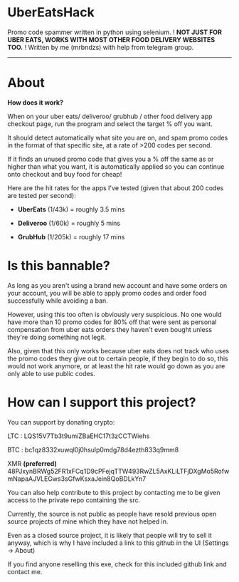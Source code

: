 # UberEatsHack
Promo code spammer written in python using selenium.
! **NOT JUST FOR UBER EATS, WORKS WITH MOST OTHER FOOD DELIVERY WEBSITES TOO.** !
Written by me (mrbndzs) with help from telegram group.

---------------------------------------------------
# About

**How does it work?**

When on your uber eats/ deliveroo/ grubhub / other food delivery app checkout page, run the program and select the target % off you want. 

It should detect automatically what site you are on, and spam promo codes in the format of that specific site, at a rate of >200 codes per second.

If it finds an unused promo code that gives you a % off the same as or higher than what you want, it is automatically applied so you can continue onto checkout and buy food for cheap!

Here are the hit rates for the apps I've tested (given that about 200 codes are tested per second):

- **UberEats** (1/43k) = roughly 3.5 mins 

- **Deliveroo** (1/60k) = roughly 5 mins

- **GrubHub** (1/205k) = roughly 17 mins

# Is this bannable?

As long as you aren't using a brand new account and have some orders on your account, you will be able to apply promo codes and order food successfully while avoiding a ban.

However, using this too often is obviously very suspicious. No one would have more than 10 promo codes for 80% off that were sent as personal compensation from uber eats orders they haven't even bought unless they're doing something not legit.

Also, given that this only works because uber eats does not track who uses the promo codes they give out to certain people, if they begin to do so, this would not work anymore, or at least the hit rate would go down as you are only able to use public codes.

# How can I support this project?

You can support by donating crypto:

LTC : LQS15V7Tb3t9umiZBaEHC17t3zCCTWiehs

BTC : bc1qz8332xuwql0j0hsulp0mdg78d4ezth833q9mm8

XMR **(preferred)** 48PJxynBRWg52FR1xFCq1D9cPFejqTTW493RwZL5AxKLiLTFjDXgMo5RofwmNapaAJVLEGws3sGfwKsxaJein8QoBDLkYn7

You can also help contribute to this project by contacting me to be given access to the private repo containing the src. 

Currently, the source is not public as people have resold previous open source projects of mine which they have not helped in.

Even as a closed source project, it is likely that people will try to sell it anyway, which is why I have included a link to this github in the UI (Settings -> About)

If you find anyone reselling this exe, check for this included github link and contact me.


